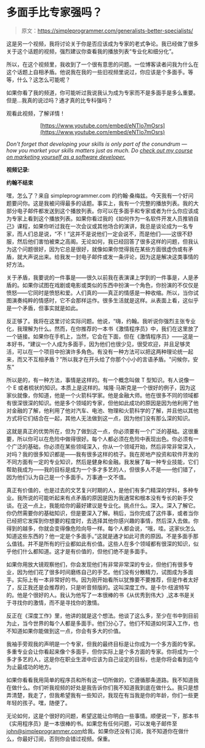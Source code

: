 # 多面手比专家强吗？

> 原文：<https://simpleprogrammer.com/generalists-better-specialists/>

这是另一个视频，我将讨论关于你是否应该成为专家的老式争论。我已经做了很多关于这个话题的视频，强烈建议你查看我的播放列表“专业化和细分化”。

所以，在这个视频里，我收到了一个很有意思的问题。一位博客读者问我为什么在这个话题上自相矛盾。他说我在我的一些旧视频里说过，你应该是个多面手。等等，什么？这怎么可能呢？

如果你看了我的频道，你可能听过我说我认为成为专家而不是多面手是多么重要。但是…我真的说过吗？通才真的比专科强吗？

观看此视频，了解详情！

<center>

[https://www.youtube.com/embed/eNTlo7mOsrs](https://www.youtube.com/embed/eNTlo7mOsrs)

</center>

*Don't forget that developing your skills is only part of the conundrum — how you market your skills matters just as much. Do [check out my course on marketing yourself as a software developer.](https://simpleprogrammer.com/products/developer-marketing/)*

**视频记录:**

**约翰不结束**

嘿，怎么了？来自 simpleprogrammer.com 的约翰·桑梅兹。今天我有一个好问题要问你。这是我被问得最多的话题。事实上，我有一个完整的播放列表。我的大部分电子邮件都发送到这个播放列表。你可以在多面手和专家或者为什么你应该成为专家上看到这个播放列表。如果你看过我的《如何作为一名软件开发人员推销自己》课程，如果你听过我在一次会议或其他场合的演讲，我总是谈论成为一名专家，而人们总是说，“不！”这并不是说他们一定会说不，而是他们——这很不舒服，然后他们害怕被束之高阁。无论如何，我已经回答了很多这样的问题，但我认为这个问题很好，因为它总是很好，就像如果你觉得我在某些方面很虚伪或有矛盾，就大声说出来。给我发一封电子邮件或发一条评论，因为这是解决这类事情的好方法。

关于矛盾，我要说的一件事是——很久以前我在表演课上学到的一件事是，人是矛盾的。如果你试图在戏剧或电影或类似的东西中扮演一个角色，你扮演的不仅仅是愤怒——它同时是愤怒和爱。人们真的——真正的情感是一种收缩。所以，当你试图演奏纯粹的情感时，它不会那样运作。很多生活就是这样。从表面上看，这似乎是一个矛盾，但事实就是如此。

反正够了。我将在这里讨论实际问题。他说，“嗨，约翰。我听说你强烈主张专业化，我理解为什么。然而，在你推荐的一本书《激情程序员》中，我们在这里放了一个链接。如果你在手机上，当然，它会在下面，但在《激情程序员》——这是一本好书，“建议一个人成为多面手，因为他们也很少见，很受欢迎，并且足够灵活，可以在一个项目中扮演许多角色。有没有一种方法可以把这两种理论统一起来，而又不互相矛盾？”所以我才在开头给了你那个小小的言语矛盾。"问候你，安东"

所以是的，有一种方法，事情是这样的。有一个概念叫做 T 型知识。有人说像一个 E 或者梳状的知识。本质上是这样的。埃隆·马斯克是一个很好的例子，因为这家伙就像，你知道，他是一个火箭科学家。他是金融大师。他在很多不同的领域都有很深很深的知识。他是多个领域的专家，但他如此成功的原因是因为他利用了他对金融的了解，他利用了他对汽车、电池、物理和火箭科学的了解，并且他以其他方式将它们结合在一起，其他人无法做到这一点，因为他们没有那么深的知识。

这就是真正的优势所在，但为了做到这一点，你必须要有一个广泛的基础。这很重要，所以你可以在危险中做得很好。每个人都必须在危险中表现出色。你必须有一个广泛的基础，你必须在某些领域深入，你从一个领域开始，然后非常非常深入，对吗？我的很多知识都是——我有很多这样的梳子。我在房地产投资和软件开发的不同方面有一定的专业知识，然后是健身和金融。我发展了每一种专业技能，它们帮助我成为——我的目标是成为一个多才多艺的人，但很多人不是——他们错了，因为他们认为自己是一个多面手。万事通一文不值。

真正有价值的，也是过去的文艺复兴时期的人，是他们有多门精深的学科，多种专业。我所说的可能听起来有点矛盾的原因是因为我通常和根本没有专长的新手交谈。在这一点上，我能给你的最好建议是专业化。挑点什么。深入。深入了解它。你仍然需要你的基础知识，但是要深入了解。稍后，当你完成了这件事，或者当你已经把它发挥到你想要的程度时，去选择其他你感兴趣的事情，然后深入去做。你得到的越多，你就会变得像危险向导一样。每个人都会说，“哦，哇。这家伙怎么知道这些东西的？他一定是个多面手。”这就是通才如此可贵的原因。不是多面手那么值钱。并不是所有的行业都如此有价值。这些人在多个领域都有很深的知识，似乎他们什么都知道。这才是有价值的，但他们绝不是多面手。

如果你用放大镜观察他们，你会发现他们有非常非常深的专业，但他们有很多专业，因为他们花了很多时间磨练自己的手艺。他们没有分散精力，试图成为多面手。实际上有一本非常好的书。因为刚开始看所以犹豫要不要推荐，但是作者太好了，反正我还是会推荐的，只是听音频版的。这叫深度工作。是卡尔·纽波特写的。他是个很好的人。我认为他写了一本很棒的书《从优秀到伟大》,这本书是关于寻找你的激情，而不是寻找你的激情。

反正在《深度工作》里，他讲的就是这个想法。他谈了这么多，至少在书中到目前为止，当今世界的每个人都是多面手。他们分心了。他们不知道如何深入工作，也不知道如果你能做到这一点，你会有多大的价值。

我袖手旁观我的声明是一个专家，但我的最终目标是让你成为一个多方面的专家。多重专业会让你看起来像个多面手，但你实际上是个多方面的专家。你将成为一个多才多艺的人，这是你在职业生涯中应该为自己设定的目标，也是你将会看到迄今为止最成功的地方。

如果你看看我用简单的程序员和所有这一切所做的，它遵循那条道路。我不知道我在做什么。你们听我视频的好处是我告诉你们我不知道我到底在做什么。我只是想弄清楚，我走了，但我希望我有一些知识，我现在有当我是你的年龄，你们一些更年轻的孩子。嘿，随便了。

无论如何，这是个很好的问题，希望这能让你明白一些事情。顺便说一下，那本书《实用程序员》是一本很棒的书。如果您有任何问题，可以发电子邮件至[john@simpleprogrammer.com](mailto:john@simpleprogrammer.com)给我。如果你还没有订阅，我不知道你在做什么，你最好订阅，否则你会错过视频。保重。